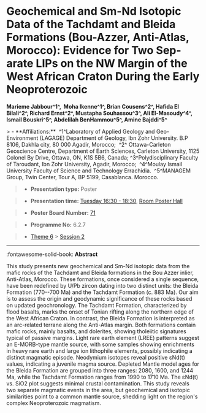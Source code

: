 # Geochemical and Sm-Nd Isotopic Data of the Tachdamt and Bleida Formations (Bou-Azzer, Anti-Atlas, Morocco): Evidence for Two Sep-arate LIPs on the NW Margin of the West African Craton During the Early Neoproterozoic

**Marieme Jabbour^1^,  Moha Ikenne^1^, Brian Cousens^2^, Hafida El Bilali^2^, Richard Ernst^2^, Mustapha Souhassou^3^, Ali El-Masoudy^4^, Ismail Bouskri^5^, Abdelilah BenHammou^5^, Amine Bajddi^5^**

<!-- more -->> - **Affiliations:**  ^1^Laboratory of Applied Geology and Geo-Environment (LAGAGE) Department of Geology, Ibn Zohr University. B.P 8106, Dakhla city, 80 000 Agadir, Morocco;  ^2^ Ottawa-Carleton Geoscience Centre, Department of Earth Sciences, Carleton University, 1125 Colonel By Drive, Ottawa, ON, K1S 5B6, Canada; ^3^Polydisciplinary Faculty of Taroudant, Ibn Zohr University, Agadir, Morocco;  ^4^Moulay Ismail University Faculty of Science and Technology Errachidia.  ^5^MANAGEM Group, Twin Center, Tour A, BP 5199, Casablanca. Morocco. 

> - **Presentation type:** Poster

> - **Presentation time:** [Tuesday 16:30 - 18:30](../sessions_comparison.md#__tabbed_2_6), [Room Poster Hall](../maps_venue.md#__tabbed_1_1)

> - **Poster Board Number:** [71](../map_poster_boards.md#tuesday)

> - **Programme No:** 6.2.7

> - [Theme 6](../theme6.md) > [Session 2](../sessions/session-6-2.md)

--- 

:fontawesome-solid-book: **Abstract**

This study presents new geochemical and Sm-Nd isotopic data from the mafic rocks of the Tachdamt and Bleida formations in the Bou Azzer inlier, Anti-Atlas, Morocco. These formations, once considered a single sequence, have been redefined by U/Pb zircon dating into two distinct units: the Bleida Formation (770--700 Ma) and the Tachdamt Formation (c. 883 Ma). Our aim is to assess the origin and geodynamic significance of these rocks based on updated geochronology. The Tachdamt Formation, characterized by flood basalts, marks the onset of Tonian rifting along the northern edge of the West African Craton. In contrast, the Bleida Formation is interpreted as an arc-related terrane along the Anti-Atlas margin. Both formations contain mafic rocks, mainly basalts, and dolerites, showing tholeiitic signatures typical of passive margins. Light rare earth element (LREE) patterns suggest an E-MORB-type mantle source, with some samples showing enrichments in heavy rare earth and large ion lithophile elements, possibly indicating a distinct magmatic episode. Neodymium isotopes reveal positive εNd(t) values, indicating a juvenile magma source. Depleted Mantle model ages for the Bleida Formation are grouped into three ranges: 2080, 1600, and 1244 Ma, while the Tachdamt Formation ranges from 1990 to 1710 Ma. The εNd(t) vs. SiO2 plot suggests minimal crustal contamination. This study reveals two separate magmatic events in the area, but geochemical and isotopic similarities point to a common mantle source, shedding light on the region's complex Neoproterozoic magmatism.

